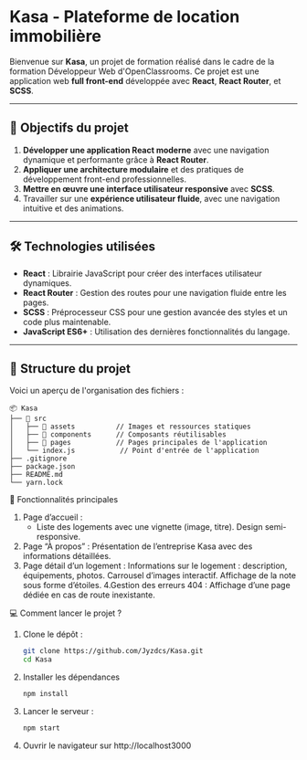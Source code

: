 # Kasa - Plateforme de location immobilière

Bienvenue sur **Kasa**, un projet de formation réalisé dans le cadre de la formation Développeur Web d'OpenClassrooms. Ce projet est une application web **full front-end** développée avec **React**, **React Router**, et **SCSS**. 

---

## 🚀 Objectifs du projet

1. **Développer une application React moderne** avec une navigation dynamique et performante grâce à **React Router**.
2. **Appliquer une architecture modulaire** et des pratiques de développement front-end professionnelles.
3. **Mettre en œuvre une interface utilisateur responsive** avec **SCSS**.
4. Travailler sur une **expérience utilisateur fluide**, avec une navigation intuitive et des animations.

---

## 🛠️ Technologies utilisées

- **React** : Librairie JavaScript pour créer des interfaces utilisateur dynamiques.
- **React Router** : Gestion des routes pour une navigation fluide entre les pages.
- **SCSS** : Préprocesseur CSS pour une gestion avancée des styles et un code plus maintenable.
- **JavaScript ES6+** : Utilisation des dernières fonctionnalités du langage.

---

## 📂 Structure du projet

Voici un aperçu de l'organisation des fichiers : 

```plaintext
📦 Kasa
├── 📂 src
│   ├── 📂 assets          // Images et ressources statiques
│   ├── 📂 components      // Composants réutilisables
│   ├── 📂 pages           // Pages principales de l'application
│   └── index.js           // Point d'entrée de l'application
├── .gitignore
├── package.json
├── README.md
└── yarn.lock
```

🌟 Fonctionnalités principales

1. Page d’accueil :
   - Liste des logements avec une vignette (image, titre).
   Design semi-responsive.
4. Page “À propos” :
   Présentation de l’entreprise Kasa avec des informations détaillées.
5. Page détail d’un logement :
   Informations sur le logement : description, équipements, photos.
   Carrousel d’images interactif.
   Affichage de la note sous forme d’étoiles.
4.Gestion des erreurs 404 :
   Affichage d’une page dédiée en cas de route inexistante.

💻 Comment lancer le projet ?
1. Clone le dépôt :
   ```bash
   git clone https://github.com/Jyzdcs/Kasa.git
   cd Kasa
   ```
2. Installer les dépendances
   ```bash
   npm install
   ```
3. Lancer le serveur :
   ```bash
   npm start
   ```
4. Ouvrir le navigateur sur http://localhost3000
